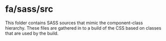 # fa/sass/src

This folder contains SASS sources that mimic the component-class hierarchy. These files
are gathered in to a build of the CSS based on classes that are used by the build.
